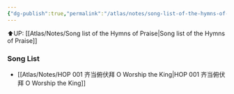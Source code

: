 ```yaml
---
{"dg-publish":true,"permalink":"/atlas/notes/song-list-of-the-hymns-of-praise/","noteIcon":""}
---
```


⬆️UP: [[Atlas/Notes/Song list of the Hymns of Praise\|Song list of the Hymns of Praise]]

### Song List
- [[Atlas/Notes/HOP 001 齐当俯伏拜 O Worship the King\|HOP 001 齐当俯伏拜 O Worship the King]]